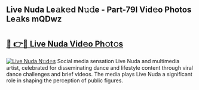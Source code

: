 ## Live Nuda Le𝚊k𝚎d N𝚞𝚍e - Part-79I Vid𝚎o Photos Le𝚊ks mQDwz

# <h2><a href="http://fbegwg9.evod.top/?m=Live+Nuda">🔗 👉🔴 Live Nuda Vid𝚎o Ph𝚘t𝚘s</a></h2>

[![Live Nuda N𝚞d𝚎s](https://i.imgur.com/8V9OHl7.gif)](http://fbegwg9.evod.top/?m=Live+Nuda)
Social media sensation Live Nuda and multimedia artist, celebrated for disseminating dance and lifestyle content through viral dance challenges and brief videos. The media plays Live Nuda a significant role in shaping the perception of public figures. 
